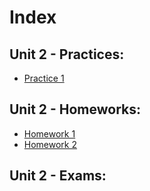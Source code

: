 # Index 

## Unit 2 - Practices:  
* [Practice 1](/Practices/Practice_1/README.md)  


## Unit 2 - Homeworks:  
* [Homework 1](/Homeworks/README.md#homework-1)  
* [Homework 2](/Homeworks/README.md#homework-2) 

## Unit 2 - Exams:  

